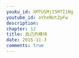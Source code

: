 ```yaml
---
youku_id: XMTU5MjI5MTI1Ng
youtube_id: oYheNUtZpFw
description: 
chapter: 12
title: 自己的模块
date: 2016-11-3
comments: true
---
```



